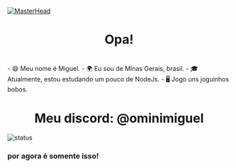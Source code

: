 [![MasterHead](https://i.ibb.co/mvs5dJH/fac05c110c458e9bab3a3248bfb3c376.jpg)]()

<h1 align="center">Opa!<h1>

<h3></h3>
- 😄 Meu nome é Miguel.
- 🌍 Eu sou de Minas Gerais, brasil.
- 🎓 Atualmente, estou estudando um pouco de NodeJs.
- 🖥 Jogo uns joguinhos bobos.

<h1 align="center">Meu discord: @ominimiguel</h1>

![status](https://github-readme-stats.vercel.app/api?username=omini-miguel&show_icons=true)

<h3>por agora é somente isso!</h3>
